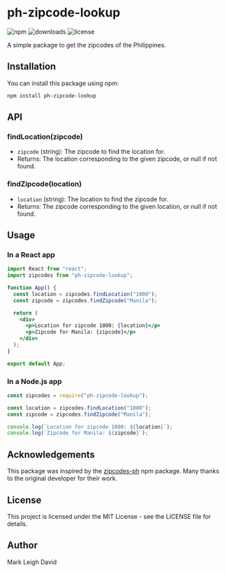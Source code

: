 # ph-zipcode-lookup

![npm](https://img.shields.io/npm/v/ph-zipcode-lookup)
![downloads](https://img.shields.io/npm/dw/ph-zipcode-lookup)
![license](https://img.shields.io/github/license/blahbalhabl/ph-zipcodes-lookup)

A simple package to get the zipcodes of the Philippines.

## Installation

You can install this package using npm:

```sh
npm install ph-zipcode-lookup
```

## API

### findLocation(zipcode)

- `zipcode` (string): The zipcode to find the location for.
- Returns: The location corresponding to the given zipcode, or null if not found.

### findZipcode(location)

- `location` (string): The location to find the zipcode for.
- Returns: The zipcode corresponding to the given location, or null if not found.

## Usage

### In a React app

```jsx
import React from "react";
import zipcodes from "ph-zipcode-lookup";

function App() {
  const location = zipcodes.findLocation("1000");
  const zipcode = zipcodes.findZipcode("Manila");

  return (
    <div>
      <p>Location for zipcode 1000: {location}</p>
      <p>Zipcode for Manila: {zipcode}</p>
    </div>
  );
}

export default App;
```

### In a Node.js app

```js
const zipcodes = require("ph-zipcode-lookup");

const location = zipcodes.findLocation("1000");
const zipcode = zipcodes.findZipcode("Manila");

console.log(`Location for zipcode 1000: ${location}`);
console.log(`Zipcode for Manila: ${zipcode}`);
```

## Acknowledgements

This package was inspired by the [zipcodes-ph](https://www.npmjs.com/package/zipcodes-ph) npm package. Many thanks to the original developer for their work.

## License

This project is licensed under the MIT License - see the LICENSE file for details.

## Author

Mark Leigh David
